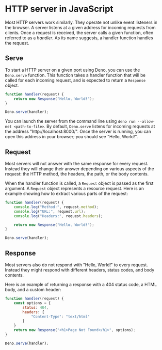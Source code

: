 # HTTP server in JavaScript

Most HTTP servers work similarly. They operate not unlike event
listeners in the browser. A server listens at a given address for
incoming requests from clients. Once a request is received, the server
calls a given function, often referred to as a *handler*. As its name
suggests, a handler function handles the request.

## Serve

To start a HTTP server on a given port using Deno, you can use the
`Deno.serve` function. This function takes a handler function that will
be called for each incoming request, and is expected to return a
`Response` object.

```js
function handler(request) {
    return new Response("Hello, World!");
}

Deno.serve(handler);
```

You can launch the server from the command line using `deno run
--allow-net <path-to-file>`. By default, `Deno.serve` listens for
incoming requests at the address "http://localhost:8000/". Once the
server is running, you can open this address in your browser; you should
see "Hello, World!".

## Request

Most servers will not answer with the same response for every request.
Instead they will change their answer depending on various aspects of
the request: the HTTP method, the headers, the path, or the body
contents.

When the handler function is called, a `Request` object is passed as the
first argument. A `Request` object represents a resource request. Here
is an example showing how to extract various parts of the request:

```js
function handler(request) {
    console.log("Method:", request.method);
    console.log("URL:", request.url);
    console.log("Headers:", request.headers);

    return new Response("Hello, World!");
}

Deno.serve(handler);
```

## Response

Most servers also do not respond with "Hello, World!" to every request.
Instead they might respond with different headers, status codes, and
body contents.

Here is an example of returning a response with a 404 status code, a
HTML body, and a custom header:

```js
function handler(request) {
    const options = { 
        status: 404,
        headers: {
            "Content-Type": "text/html"
        }
    }
    return new Response("<h1>Page Not Found</h1>", options);
}

Deno.serve(handler);
```

